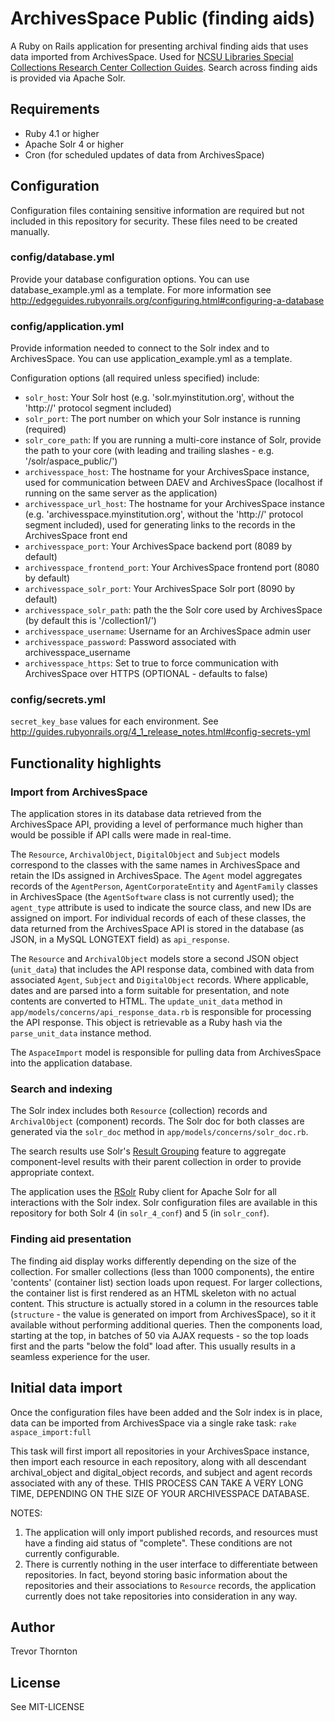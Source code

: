 # ArchivesSpace Public (finding aids)

A Ruby on Rails application for presenting archival finding aids that uses data imported from ArchivesSpace. Used for [NCSU Libraries Special Collections Research Center Collection Guides](http://www.lib.ncsu.edu/findingaids/). Search across finding aids is provided via Apache Solr.

## Requirements

* Ruby 4.1 or higher
* Apache Solr 4 or higher
* Cron (for scheduled updates of data from ArchivesSpace)

## Configuration

Configuration files containing sensitive information are required but not included in this repository for security. These files need to be created manually.

### config/database.yml

Provide your database configuration options. You can use database_example.yml as a template. For more information see http://edgeguides.rubyonrails.org/configuring.html#configuring-a-database

### config/application.yml
Provide information needed to connect to the Solr index and to ArchivesSpace. You can use application_example.yml as a template.

Configuration options (all required unless specified) include:
* `solr_host`: Your Solr host (e.g. 'solr.myinstitution.org', without the 'http://' protocol segment included)
* `solr_port`: The port number on which your Solr instance is running (required)
* `solr_core_path`: If you are running a multi-core instance of Solr, provide the path to your core (with leading and trailing slashes - e.g. '/solr/aspace_public/')
* `archivesspace_host`: The hostname for your ArchivesSpace instance, used for communication between DAEV and ArchivesSpace (localhost if running on the same server as the application)
* `archivesspace_url_host`: The hostname for your ArchivesSpace instance (e.g. 'archivesspace.myinstitution.org', without the 'http://' protocol segment included), used for generating links to the records in the ArchivesSpace front end
* `archivesspace_port`: Your ArchivesSpace backend port (8089 by default)
* `archivesspace_frontend_port`: Your ArchivesSpace frontend port (8080 by default)
* `archivesspace_solr_port`: Your ArchivesSpace Solr port (8090 by default)
* `archivesspace_solr_path`: path the the Solr core used by ArchivesSpace (by default this is '/collection1/')
* `archivesspace_username`: Username for an ArchivesSpace admin user
* `archivesspace_password`: Password associated with archivesspace\_username
* `archivesspace_https`: Set to true to force communication with ArchivesSpace over HTTPS (OPTIONAL - defaults to false)

### config/secrets.yml
`secret_key_base` values for each environment. See http://guides.rubyonrails.org/4_1_release_notes.html#config-secrets-yml

## Functionality highlights

### Import from ArchivesSpace

The application stores in its database data retrieved from the ArchivesSpace API, providing a level of performance much higher than would be possible if API calls were made in real-time.

The `Resource`, `ArchivalObject`, `DigitalObject` and `Subject` models correspond to the classes with the same names in ArchivesSpace and retain the IDs assigned in ArchivesSpace. The `Agent` model aggregates records of the `AgentPerson`, `AgentCorporateEntity` and `AgentFamily` classes in ArchivesSpace (the `AgentSoftware` class is not currently used); the `agent_type` attribute is used to indicate the source class, and new IDs are assigned on import. For individual records of each of these classes, the data returned from the ArchivesSpace API is stored in the database (as JSON, in a MySQL LONGTEXT field) as `api_response`.

The `Resource` and `ArchivalObject` models store a second JSON object (`unit_data`) that includes the API response data, combined with data from associated `Agent`, `Subject` and `DigitalObject` records. Where applicable, dates and are parsed into a form suitable for presentation, and note contents are converted to HTML. The `update_unit_data` method in `app/models/concerns/api_response_data.rb` is responsible for processing the API response. This object is retrievable as a Ruby hash via the `parse_unit_data` instance method.

The `AspaceImport` model is responsible for pulling data from ArchivesSpace into the application database.


### Search and indexing

The Solr index includes both `Resource` (collection) records and `ArchivalObject` (component) records. The Solr doc for both classes are generated via the `solr_doc` method in `app/models/concerns/solr_doc.rb`.

The search results use Solr's [Result Grouping](https://cwiki.apache.org/confluence/display/solr/Result+Grouping) feature to aggregate component-level results with their parent collection in order to provide appropriate context.

The application uses the [RSolr](https://github.com/rsolr/rsolr) Ruby client for Apache Solr for all interactions with the Solr index. Solr configuration files are available in this repository for both Solr 4 (in `solr_4_conf`) and 5 (in `solr_conf`).

### Finding aid presentation

The finding aid display works differently depending on the size of the collection. For smaller collections (less than 1000 components), the entire 'contents' (container list) section loads upon request. For larger collections, the container list is first rendered as an HTML skeleton with no actual content. This structure is actually stored in a column in the resources table (`structure` - the value is generated on import from ArchivesSpace), so it it available without performing additional queries. Then the components load, starting at the top, in batches of 50 via AJAX requests - so the top loads first and the parts "below the fold" load after. This usually results in a seamless experience for the user.

## Initial data import

Once the configuration files have been added and the Solr index is in place, data can be imported from ArchivesSpace via a single rake task:
`rake aspace_import:full`

This task will first import all repositories in your ArchivesSpace instance, then import each resource in each repository, along with all descendant archival\_object and digital\_object records, and subject and agent records associated with any of these. THIS PROCESS CAN TAKE A VERY LONG TIME, DEPENDING ON THE SIZE OF YOUR ARCHIVESSPACE DATABASE.

NOTES:

1. The application will only import published records, and resources must have a finding aid status of "complete". These conditions are not currently configurable.
2. There is currently nothing in the user interface to differentiate between repositories. In fact, beyond storing basic information about the repositories and their associations to `Resource` records, the application currently does not take repositories into consideration in any way.

## Author

Trevor Thornton

## License

See MIT-LICENSE
